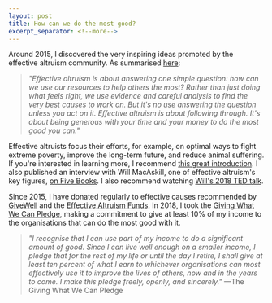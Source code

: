 ```yaml
---
layout: post
title: How can we do the most good?
excerpt_separator: <!--more-->
---
```


Around 2015, I discovered the very inspiring ideas promoted by the effective altruism community. As summarised [here](https://www.effectivealtruism.org/):

> _"Effective altruism is about answering one simple question: how can we use our resources to help others the most? Rather than just doing what feels right, we use evidence and careful analysis to find the very best causes to work on. But it's no use answering the question unless you act on it. Effective altruism is about following through. It's about being generous with your time and your money to do the most good you can."_

<!--more-->

Effective altruists focus their efforts, for example, on optimal ways to fight extreme poverty, improve the long-term future, and reduce animal suffering. If you're interested in learning more, I recommend [this great introduction](https://www.effectivealtruism.org/articles/introduction-to-effective-altruism/). I also published an interview with Will MacAskill, one of effective altruism's key figures, [on Five Books](https://fivebooks.com/best-books/effective-altruism-will-macaskill/). I also recommend watching [Will's 2018 TED talk](https://www.ted.com/talks/will_macaskill_what_are_the_most_important_moral_problems_of_our_time).

Since 2015, I have donated regularly to effective causes recommended by [GiveWell](https://www.givewell.org/charities/top-charities) and the [Effective Altruism Funds](https://app.effectivealtruism.org/funds). In 2018, I took the [Giving What We Can Pledge](https://www.givingwhatwecan.org/pledge/), making a commitment to give at least 10% of my income to the organisations that can do the most good with it.

> _"I recognise that I can use part of my income to do a significant amount of good. Since I can live well enough on a smaller income, I pledge that for the rest of my life or until the day I retire, I shall give at least ten percent of what I earn to whichever organisations can most effectively use it to improve the lives of others, now and in the years to come. I make this pledge freely, openly, and sincerely."_ —The Giving What We Can Pledge
